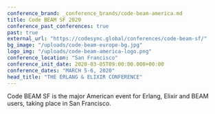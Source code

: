 ```yaml
---
conference_brand: _conference_brands/code-beam-america.md
title: Code BEAM SF 2020
conference_past_conferences: true
past: true
external_url: "https://codesync.global/conferences/code-beam-sf/"
bg_image: "/uploads/code-beam-europe-bg.jpg"
logo_img: "/uploads/code-beam-america-logo.png"
conference_location: "San Francisco"
conference_init_date: 2020-03-05T09:00:00.000+00:00
conference_dates: "MARCH 5-6, 2020"
head_title: "THE ERLANG & ELIXIR CONFERENCE"
---
```


Code BEAM SF is the major American event for Erlang, Elixir and BEAM users, taking place in San Francisco.
